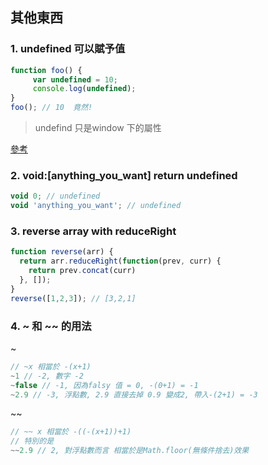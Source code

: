 ## 其他東西

 
### 1. undefined 可以賦予值
```js
function foo() {
     var undefined = 10;
     console.log(undefined);
}
foo(); // 10  竟然!
```
>undefind 只是window 下的屬性

[參考](https://segmentfault.com/a/1190000004212150)

### 2. void:[anything_you_want] return undefined

```js
void 0; // undefined
void 'anything_you_want'; // undefined
```

### 3. reverse array with reduceRight

```js
function reverse(arr) {
  return arr.reduceRight(function(prev, curr) {
    return prev.concat(curr)
  }, []);
}
reverse([1,2,3]); // [3,2,1]
```
### 4. ~ 和 ~~ 的用法

~
```js
// ~x 相當於 -(x+1)
~1 // -2, 數字 -2
~false // -1, 因為falsy 值 = 0, -(0+1) = -1
~2.9 // -3, 浮點數, 2.9 直接去掉 0.9 變成2, 帶入-(2+1) = -3
```

~~
```js
// ~~ x 相當於 -((-(x+1))+1)
// 特別的是
~~2.9 // 2, 對浮點數而言 相當於是Math.floor(無條件捨去)效果

```
